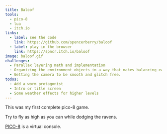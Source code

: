 ```yaml
---
title: Baloof
tools:
  - pico-8
  - lua
  - itch.io
links:
  - label: see the code
    link: https://github.com/spencerberry/baloof
  - label: play in the browser
    link: https://spncr.itch.io/baloof
image: baloof.gif
challenges:
  - Parallax layering math and implementation
  - Organizing the environment objects in a way that makes balancing easy.
  - Getting the camera to be smooth and glitch free.
todos:
  - Add a worm protagonist
  - Intro or title screen
  - Some weather effects for higher levels
---
```


This was my first complete pico-8 game.

Try to fly as high as you can while dodging the ravens.

[PICO-8](https://www.lexaloffle.com/pico-8.php "PICO-8 Fantasy Console") is a virtual console.

